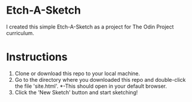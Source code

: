 # Etch-A-Sketch
I created this simple Etch-A-Sketch as a project for The Odin Project curriculum. 

# Instructions
1. Clone or download this repo to your local machine.
1. Go to the directory where you downloaded this repo and double-click the file 'site.html'.
  *-This should open in your default browser. 
1. Click the 'New Sketch' button and start sketching!
